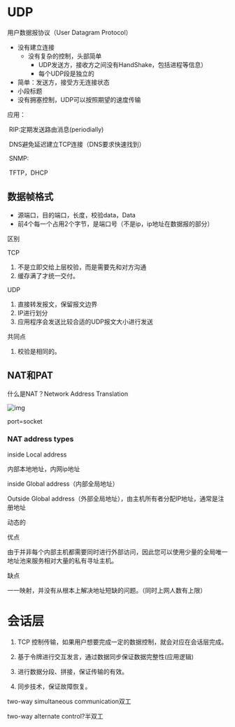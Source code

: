 # UDP

 用户数据报协议（User Datagram Protocol）

- 没有建立连接
  - 没有复杂的控制，头部简单
    - UDP发送方，接收方之间没有HandShake，包括进程等信息）
    - 每个UDP段是独立的
- 简单：发送方，接受方无连接状态
- 小段标题
- 没有拥塞控制，UDP可以按照期望的速度传输

应用：

​	RIP:定期发送路由消息(periodially)

​	 DNS避免延迟建立TCP连接（DNS要求快速找到）

​	SNMP:

​	TFTP，DHCP

## 数据帧格式

- 源端口，目的端口，长度，校验data，Data
- 前4个每一个占用2个字节，是端口号（不是ip，ip地址在数据报的部分）

区别

TCP

1. 不是立即交给上层校验，而是需要先和对方沟通
2. 缓存满了才统一交付。

UDP

1. 直接转发报文，保留报文边界
2. IP进行划分
3. 应用程序会发送比较合适的UDP报文大小进行发送

共同点

1. 校验是相同的。

## NAT和PAT

什么是NAT？Network Address Translation

![img](https://spricoder.oss-cn-shanghai.aliyuncs.com/2020-Internet-computing/img/lec05/24.png)

port=socket

### NAT address types

inside Local address

内部本地地址，内网ip地址

inside Global address（内部全局地址）

Outside Global address（外部全局地址），由主机所有者分配IP地址，通常是注册地址

动态的

优点

由于并非每个内部主机都需要同时进行外部访问，因此您可以使用少量的全局唯一地址池来服务相对大量的私有寻址主机。

缺点

一一映射，并没有从根本上解决地址短缺的问题。（同时上网人数有上限）

# 会话层

1. TCP 控制传输，如果用户想要完成一定的数据控制，就会对应在会话层完成。

1. 基于令牌进行交互发言，通过数据同步保证数据完整性(应用逻辑)
2. 进行数据分段、拼接，保证传输的有效。
3. 同步技术，保证故障恢复。

two-way simultaneous communication双工

 two-way alternate control?半双工